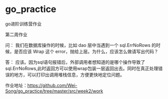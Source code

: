 # go_practice
go进阶训练营作业

第二周作业

问： 我们在数据库操作的时候，比如 dao 层中当遇到一个 sql.ErrNoRows 的时候，是否应该 Wrap 这个 error，抛给上层。为什么，应该怎么做请写出代码？

答： 应该。因为sql语句报错后，外部调用者想知道的是哪个操作导致了sql.ErrNoRows,此时返回方可以使用wrap包装一层返回出去。同时在真正处理错误的地方，可以打印出调用堆栈信息，方便更快地定位问题。

作业地址：https://github.com/Wei-Song/go_practice/tree/master/src/week2/work
